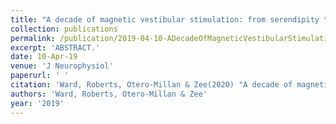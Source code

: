 ```yaml
---
title: "A decade of magnetic vestibular stimulation: from serendipity to physics to the clinic."
collection: publications
permalink: /publication/2019-04-10-ADecadeOfMagneticVestibularStimulation_FromSerendipityToPhysics
excerpt: 'ABSTRACT.'
date: 10-Apr-19
venue: 'J Neurophysiol'
paperurl: ' '
citation: 'Ward, Roberts, Otero-Millan & Zee(2020) "A decade of magnetic vestibular stimulation: from serendipity to physics to the clinic." J Neurophysiol. 2019 Jun 1;121(6):2013-2019. '
authors: 'Ward, Roberts, Otero-Millan & Zee'
year: '2019'
---
```


